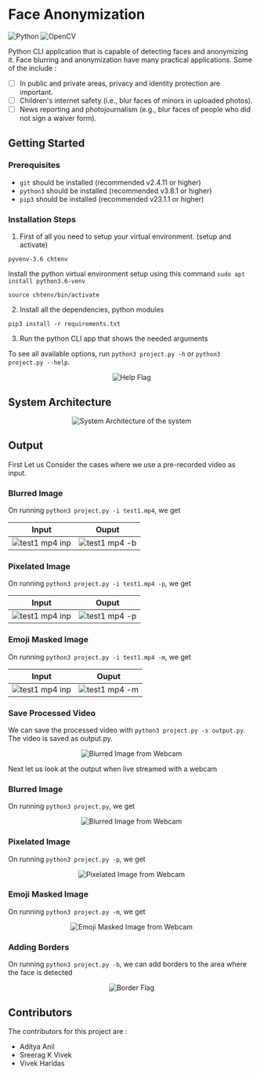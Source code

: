 # Face Anonymization

![Python](https://img.shields.io/badge/python-3670A0?style=for-the-badge&logo=python&logoColor=ffdd54) ![OpenCV](https://img.shields.io/badge/opencv-%23white.svg?style=for-the-badge&logo=opencv&logoColor=white)

Python CLI application that is capable of detecting faces and anonymizing it. 
Face blurring and anonymization have many practical applications. Some of the include :

 - [ ] In public and private areas, privacy and identity protection are important.
 - [ ] Children's internet safety (i.e., blur faces of minors in uploaded photos).
 - [ ] News reporting and photojournalism (e.g., blur faces of people who did not sign a waiver form).

## Getting Started
### Prerequisites
-   `git`  should be installed (recommended v2.4.11 or higher)
-  `python3` should be installed  (recommended v3.8.1 or higher)
- `pip3` should be installed (recommended v23.1.1 or higher) 

### Installation Steps

1.  First of all you need to setup your virtual environment. (setup and activate)

```
pyvenv-3.6 chtenv
```

Install the python virtual environment setup using this command  `sudo apt install python3.6-venv`

```
source chtenv/bin/activate
```

2.  Install all the dependencies, python modules

```
pip3 install -r requirements.txt
```

3.  Run the python CLI app that shows the needed arguments

To see all available options, run `python3 project.py -h` or `python3 project.py --help`.

<p align="center">
  <img src="https://i.ibb.co/h1ng8VG/h.png" alt="Help Flag"/>
</p>


## System Architecture
<p align="center">
  <img src="https://i.ibb.co/njdhh8Y/temp.png" alt="System Architecture of the system"/>
</p>

## Output
First Let us Consider the cases where we use a pre-recorded video as input.
### Blurred Image
On running `python3 project.py -i test1.mp4`, we get

| Input | Ouput |
| :---: | :---: |
| ![test1 mp4 inp](https://user-images.githubusercontent.com/68915136/144244108-584551ef-470a-487a-b2ca-1eea7b71d8ad.png) | ![test1 mp4 -b](https://user-images.githubusercontent.com/68915136/144244243-fd60d6ae-6bab-420d-9538-988e8ff9e3c4.png) | 

### Pixelated Image
On running `python3 project.py -i test1.mp4 -p`, we get

| Input | Ouput |
| :---: | :---: |
| ![test1 mp4 inp](https://user-images.githubusercontent.com/68915136/144244108-584551ef-470a-487a-b2ca-1eea7b71d8ad.png) | ![test1 mp4 -p](https://user-images.githubusercontent.com/68915136/144244553-769f82c5-fe14-4c11-a199-dead568f45c9.png) | 

### Emoji Masked Image
On running `python3 project.py -i test1.mp4 -m`, we get

| Input | Ouput |
| :---: | :---: |
| ![test1 mp4 inp](https://user-images.githubusercontent.com/68915136/144244108-584551ef-470a-487a-b2ca-1eea7b71d8ad.png) | ![test1 mp4 -m](https://user-images.githubusercontent.com/68915136/144244641-9a2aba86-d866-42a8-95be-a86770989b58.png) |

### Save Processed Video
We can save the processed video with `python3 project.py -s output.py`. The video is saved as output.py.
 
<p align="center">
  <img src="https://i.ibb.co/rHSLWMX/output.png" alt="Blurred Image from Webcam"/>
</p>

Next let us look at the output when live streamed with a webcam
### Blurred Image
On running `python3 project.py`, we get

<p align="center">
  <img src="https://i.ibb.co/5MpQnvZ/webcam-b.jpg" alt="Blurred Image from Webcam"/>
</p>

### Pixelated Image
On running `python3 project.py -p`, we get

<p align="center">
  <img src="https://i.ibb.co/BZSqMvq/webcam-p.png" alt="Pixelated Image from Webcam"/>
</p>

### Emoji Masked Image
On running `python3 project.py -m`, we get

<p align="center">
  <img src="https://i.ibb.co/7bzMfhM/webcam-m.png" alt="Emoji Masked Image from Webcam"/>
</p>

### Adding Borders
On running `python3 project.py -b`, we can add borders to the area where the face is detected

<p align="center">
  <img src="https://i.ibb.co/sjd7xbr/webcam-border.jpg" alt="Border Flag"/>
</p>

## Contributors

The contributors for this project are :

 - Aditya Anil	
 - Sreerag K Vivek
 - Vivek Haridas
